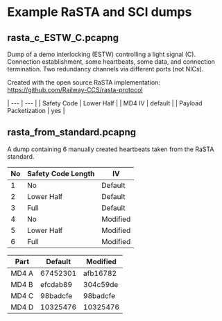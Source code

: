 # Example RaSTA and SCI dumps

## rasta_c_ESTW_C.pcapng

Dump of a demo interlocking (ESTW) controlling a light signal (C).
Connection establishment, some heartbeats, some data, and connection termination.
Two redundancy channels via different ports (not NICs).

Created with the open source RaSTA implementation: https://github.com/Railway-CCS/rasta-protocol

| ---                   | ---        |
| Safety Code           | Lower Half |
| MD4 IV                | default    |
| Payload Packetization | yes        |

## rasta_from_standard.pcapng

A dump containing 6 manually created heartbeats taken from the RaSTA standard.

| No  | Safety Code Length | IV       |
| --- | ---                | ---      |
| 1   | No                 | Default  |
| 2   | Lower Half         | Default  |
| 3   | Full               | Default  |
| 4   | No                 | Modified |
| 5   | Lower Half         | Modified |
| 6   | Full               | Modified |

| Part  | Default  | Modified |
| ---   | -------- | -------- |
| MD4 A | 67452301 | afb16782 |
| MD4 B | efcdab89 | 304c59de |
| MD4 C | 98badcfe | 98badcfe |
| MD4 D | 10325476 | 10325476 |
